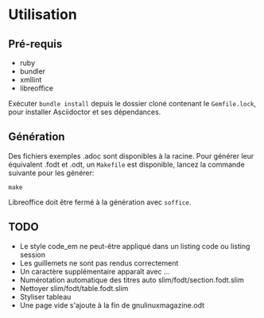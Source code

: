 # Utilisation

## Pré-requis

+ ruby
+ bundler
+ xmllint
+ libreoffice

Exécuter `bundle install` depuis le dossier cloné contenant le `Gemfile.lock`, pour installer Asciidoctor et ses dépendances.

## Génération

Des fichiers exemples .adoc sont disponibles à la racine. Pour générer leur équivalent .fodt et .odt, un `Makefile` est disponible,
lancez la commande suivante pour les générer:

    make

Libreoffice doit être fermé à la génération avec `soffice`.

## TODO

+ Le style code_em ne peut-être appliqué dans un listing code ou listing session
+ Les guillemets ne sont pas rendus correctement
+ Un caractère supplémentaire apparaît avec ...
+ Numérotation automatique des titres auto slim/fodt/section.fodt.slim
+ Nettoyer slim/fodt/table.fodt.slim
+ Styliser tableau
+ Une page vide s'ajoute à la fin de gnulinuxmagazine.odt
